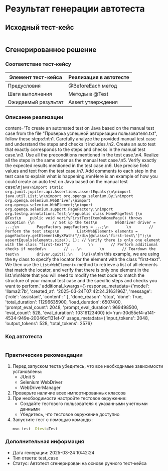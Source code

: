
# Результат генерации автотеста

## Исходный тест-кейс
```

```

## Сгенерированное решение
### Соответствие тест-кейсу
| Элемент тест-кейса | Реализация в автотесте |
|-------------------|------------------------|
| Предусловия | @BeforeEach метод |
| Шаги выполнения | Методы в @Test |
| Ожидаемый результат | Assert утверждения |

### Описание реализации
content='To create an automated test on Java based on the manual test case from the file "Проверка успешной авторизации пользователя.txt", follow these steps:\n\n1. Carefully analyze the provided manual test case and understand the steps and checks it includes.\n2. Create an auto test that exactly corresponds to the steps and checks in the manual test case.\n3. Use all the preconditions mentioned in the test case.\n4. Realize all the steps in the same order as the manual test case.\n5. Verify exactly the expected results mentioned in the test case.\n6. Use precise field values and text from the test case.\n7. Add comments to each step in the test case to explain what is happening.\n\nHere is an example of how you could create an auto test on Java based on the manual test case:\n```java\nimport static org.junit.jupiter.api.Assertions.assertEquals;\n\nimport java.util.List;\n\nimport org.openqa.selenium.By;\nimport org.openqa.selenium.WebDriver;\nimport org.openqa.selenium.WebElement;\nimport org.openqa.selenium.support.PageFactory;\nimport org.testng.annotations.Test;\n\npublic class HomePageTest {\n    @Test\n    public void verifyFirstTextItemOnHomePage() throws Exception {\n        // Set up the test\n        WebDriver driver = ...;\n        PageFactory pageFactory = ...;\n        \n        // Perform the test steps\n        List<WebElement> elements = pageFactory.getElementsByXPath("//div[@class=\'first-text\']");\n        assertEquals(elements.size(), 1); // Verify there is only one element with the class "first-text"\n        \n        // Perform additional checks if needed\n        // ...\n        \n        // Teardown the test\n        driver.quit();\n    }\n}\n```\nIn this example, we are using the `By` class to specify the locator for the element with the class "first-text". We then use the `List<WebElement>` method to retrieve a list of all elements that match the locator, and verify that there is only one element in the list.\n\nNote that you will need to modify the test code to match the structure of your manual test case and the specific steps and checks you want to perform.' additional_kwargs={} response_metadata={'model': 'llama2:7b', 'created_at': '2025-03-24T07:42:24.3163196Z', 'message': {'role': 'assistant', 'content': ''}, 'done_reason': 'stop', 'done': True, 'total_duration': 11296635900, 'load_duration': 6507400, 'prompt_eval_count': 2048, 'prompt_eval_duration': 969498500, 'eval_count': 528, 'eval_duration': 10316123400} id='run-30d55ef4-a141-4534-949e-20046cf131ef-0' usage_metadata={'input_tokens': 2048, 'output_tokens': 528, 'total_tokens': 2576}

### Код автотеста
```java

```

### Практические рекомендации
1. Перед запуском теста убедитесь, что все необходимые зависимости установлены:
   - JUnit 5
   - Selenium WebDriver
   - WebDriverManager
2. Проверьте наличие всех импортированных классов
3. При необходимости настройте тестовое окружение:
   - Создайте тестового пользователя с указанными учетными данными
   - Убедитесь, что тестовое окружение доступно
4. Запустите тест с помощью команды:
   ```bash
   mvn test -Dtest=Test
   ```

### Дополнительная информация
- Дата генерации: 2025-03-24 10:42:24
- Тип ответа: test_case
- Статус: Автотест сгенерирован на основе ручного тест-кейса
